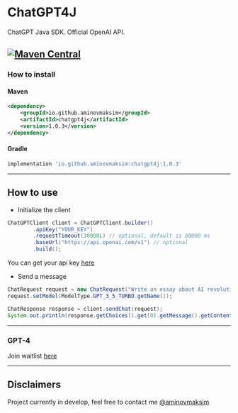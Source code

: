 # ChatGPT4J
ChatGPT Java SDK. Official OpenAI API.

[![Maven Central](https://img.shields.io/maven-central/v/io.github.aminovmaksim/chatgpt4j)](https://maven-badges.herokuapp.com/maven-central/io.github.aminovmaksim/chatgpt4j)
---
### How to install
#### Maven
```xml
<dependency>
    <groupId>io.github.aminovmaksim</groupId>
    <artifactId>chatgpt4j</artifactId>
    <version>1.0.3</version>
</dependency>
```
#### Gradle
```groovy
implementation 'io.github.aminovmaksim:chatgpt4j:1.0.3'
```
---
## How to use
- Initialize the client
```java
ChatGPTClient client = ChatGPTClient.builder()
        .apiKey("YOUR_KEY")
        .requestTimeout(30000L) // optional, default is 60000 ms
        .baseUrl("https://api.openai.com/v1") // optional
        .build();
```
You can get your api key [here](https://platform.openai.com/account/api-keys)

- Send a message
```java
ChatRequest request = new ChatRequest("Write an essay about AI revolution");
request.setModel(ModelType.GPT_3_5_TURBO.getName());

ChatResponse response = client.sendChat(request);
System.out.println(response.getChoices().get(0).getMessage().getContent());
```

---
### GPT-4

Join waitlist [here](https://openai.com/waitlist/gpt-4-api)

---
## Disclaimers
Project currently in develop, feel free to contact me [@aminovmaksim](https://github.com/aminovmaksim)
